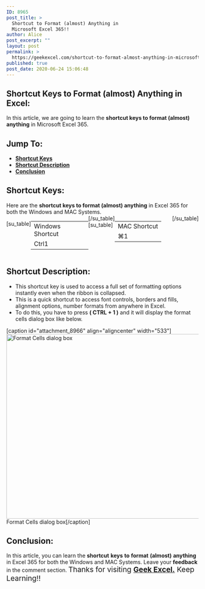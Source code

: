 ```yaml
---
ID: 8965
post_title: >
  Shortcut to Format (almost) Anything in
  Microsoft Excel 365!!
author: Alice
post_excerpt: ""
layout: post
permalink: >
  https://geekexcel.com/shortcut-to-format-almost-anything-in-microsoft-excel-365/
published: true
post_date: 2020-06-24 15:06:48
---
```

<h2>Shortcut Keys to Format (almost) Anything in Excel:</h2>
In this article, we are going to learn the <strong>shortcut keys to format (almost) anything</strong> in Microsoft Excel 365.
<h2>Jump To:</h2>
<ul>
 	<li><strong><a href="#1">Shortcut Keys</a></strong></li>
 	<li><strong><a href="#2">Shortcut Description</a></strong></li>
 	<li><strong><a href="#3">Conclusion</a></strong></li>
</ul>
<h2 id="1">Shortcut Keys:</h2>
Here are the <strong>shortcut keys to format (almost) anything</strong> in Excel 365 for both the Windows and MAC Systems.
<div style="display: flex;">

[su_table]
<table>
<tbody>
<tr>
<td>Windows Shortcut</td>
</tr>
<tr>
<td style="display: flex;"><span class="key-flex"><span class="win-key" style="width: 120px;"><span class="custom-span-key">Ctrl</span></span></span><span class="key-flex"><span class="win-key"><span class="custom-span-key">1</span></span></span></td>
</tr>
</tbody>
</table>
[/su_table]
[su_table]
<table style="float: right;">
<tbody>
<tr>
<td>MAC Shortcut</td>
</tr>
<tr>
<td style="display: flex;"><span class="key-flex"><span class="mac-key"><span class="custom-span-key">⌘</span></span></span><span class="key-flex"><span class="mac-key"><span class="custom-span-key">1</span></span></span></td>
</tr>
</tbody>
</table>
[/su_table]

</div>
<h2 id="2">Shortcut Description:</h2>
<ul>
 	<li>This shortcut key is used to access a full set of formatting options instantly even when the ribbon is collapsed.</li>
 	<li>This is a quick shortcut to access font controls, borders and fills, alignment options, number formats from anywhere in Excel.</li>
 	<li>To do this, you have to press <strong>( CTRL + 1 )</strong> and it will display the format cells dialog box like below.</li>
</ul>
[caption id="attachment_8966" align="aligncenter" width="533"]<img class="size-full wp-image-8966" src="https://geekexcel.com/wp-content/uploads/2020/06/Screenshot_9-1.png" alt="Format Cells dialog box" width="533" height="483" /> Format Cells dialog box[/caption]
<h2 id="3">Conclusion:</h2>
In this article, you can learn the <strong>shortcut</strong> <strong>keys</strong> <strong>to</strong> <strong>format</strong> <strong>(almost)</strong> <strong>anything</strong> in Excel 365 for both the Windows and MAC Systems. Leave your <strong>feedback</strong> in the comment section. <span style="font-size: 19px;">Thanks for visiting <strong><a href="https://geekexcel.com/">Geek Excel.</a></strong> Keep Learning!!</span>
